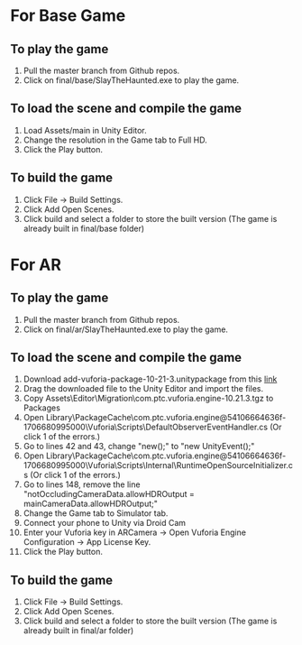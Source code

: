 # For Base Game
## To play the game
1. Pull the master branch from Github repos.
2. Click on final/base/SlayTheHaunted.exe to play the game.
## To load the scene and compile the game
1. Load Assets/main in Unity Editor.
2. Change the resolution in the Game tab to Full HD.
3. Click the Play button.
## To build the game
1. Click File -> Build Settings.
2. Click Add Open Scenes.
3. Click build and select a folder to store the built version (The game is already built in final/base folder) 

# For AR
## To play the game
1. Pull the master branch from Github repos.
2. Click on final/ar/SlayTheHaunted.exe to play the game.
## To load the scene and compile the game
1. Download add-vuforia-package-10-21-3.unitypackage from this [link](https://drive.google.com/file/d/1xro_znx7eAz-oLPXoFT72fhturNsg5h0/view?fbclid=IwZXh0bgNhZW0CMTAAAR18zM9d-KeNK9w6tLaiXV1PCOPgaSTBgMc3HwfXYmZVekTakL9KxYg6oi8_aem_AZWl9ugoPTuRz4hp0ix0T8196qQF4o2998Uryy0-1tfxBrp4FEXD6T00aOYlQvi8sxeacS_rGlc-TI0SvIMKd6zs)
2. Drag the downloaded file to the Unity Editor and import the files.
3. Copy Assets\Editor\Migration\com.ptc.vuforia.engine-10.21.3.tgz to Packages
4. Open Library\PackageCache\com.ptc.vuforia.engine@54106664636f-1706680995000\Vuforia\Scripts\DefaultObserverEventHandler.cs (Or click 1 of the errors.)
5. Go to lines 42 and 43, change "new();" to "new UnityEvent();"
6. Open Library\PackageCache\com.ptc.vuforia.engine@54106664636f-1706680995000\Vuforia\Scripts\Internal\RuntimeOpenSourceInitializer.cs (Or click 1 of the errors.)
7. Go to lines 148, remove the line "notOccludingCameraData.allowHDROutput = mainCameraData.allowHDROutput;" 
8. Change the Game tab to Simulator tab.
9. Connect your phone to Unity via Droid Cam
10. Enter your Vuforia key in ARCamera -> Open Vuforia Engine Configuration -> App License Key.
11. Click the Play button.
## To build the game
1. Click File -> Build Settings.
2. Click Add Open Scenes.
3. Click build and select a folder to store the built version (The game is already built in final/ar folder) 